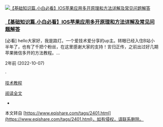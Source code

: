  [![【基础知识篇.小白必看】IOS苹果应用多开原理和方法详解及常见问题解答](https://www.eqishare.com/zb_users/upload/2022/10/202210081665205106165069.png)](https://www.eqishare.com/technology/998.html "【基础知识篇.小白必看】IOS苹果应用多开原理和方法详解及常见问题解答") 

### [【基础知识篇.小白必看】IOS苹果应用多开原理和方法详解及常见问题解答](https://www.eqishare.com/technology/998.html "【基础知识篇.小白必看】IOS苹果应用多开原理和方法详解及常见问题解答")

\[必看\] hello大家好，我是路灯。一个爱技术爱分享的up主。转眼已经入住B站小半年了，也有了千把个粉丝，在这里感谢大家的支持！言归正传，之前出过好几期苹果微信多开的方法教程。...

2年前 (2022-10-07)

_·_

[技术教程](https://www.eqishare.com/category-technology.html "2年前 (2022-10-07)发布于技术教程")

[阅读全文](https://www.eqishare.com/technology/998.html)

-

本文转自 [https://www.eqishare.com/tags/2401.html](https://www.eqishare.com/tags/2401.html)，如有侵权，请联系删除。
